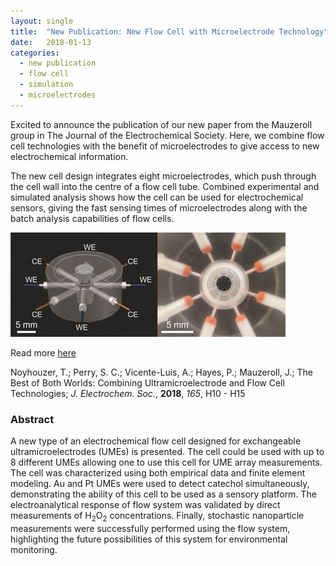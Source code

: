 ```yaml
---
layout: single
title:  "New Publication: New Flow Cell with Microelectrode Technology"
date:   2018-01-13
categories: 
  - new publication
  - flow cell
  - simulation
  - microelectrodes
---
```


Excited to announce the publication of our new paper from the Mauzeroll group in The Journal of the Electrochemical Society. Here, we combine flow cell technologies with the benefit of microelectrodes to give access to new electrochemical information.

The new cell design integrates eight microelectrodes, which push through the cell wall into the centre of a flow cell tube. Combined experimental and simulated analysis shows how the cell can be used for electrochemical sensors, giving the fast sensing times of microelectrodes along with the batch analysis capabilities of flow cells. 

![Noyhouzer et al, *J. Electrochem. Soc.*, **2018**, *165*, H10](/images_posts/2018-01-13/Flow-Cell.png)

Read more [here](https://doi.org/10.1149/2.0641802jes)

Noyhouzer, T.; Perry, S. C.; Vicente-Luis, A.; Hayes, P.; Mauzeroll, J.; The Best of Both Worlds: Combining Ultramicroelectrode and Flow Cell Technologies; *J. Electrochem. Soc.*, **2018**, *165*, H10 - H15

### Abstract

A new type of an electrochemical flow cell designed for exchangeable ultramicroelectrodes (UMEs) is presented. The cell could be used with up to 8 different UMEs allowing one to use this cell for UME array measurements. The cell was characterized using both empirical data and finite element modeling. Au and Pt UMEs were used to detect catechol simultaneously, demonstrating the ability of this cell to be used as a sensory platform. The electroanalytical response of flow system was validated by direct measurements of H<sub>2</sub>O<sub>2</sub> concentrations. Finally, stochastic nanoparticle measurements were successfully performed using the flow system, highlighting the future possibilities of this system for environmental monitoring.